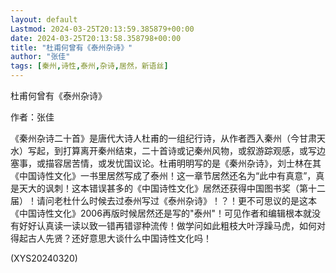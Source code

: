 ```yaml
---
layout: default
Lastmod: 2024-03-25T20:13:59.385879+00:00
date: 2024-03-25T20:13:58.358798+00:00
title: "杜甫何曾有《泰州杂诗》"
author: "张佳"
tags: [秦州,诗性,泰州,杂诗,居然，新语丝]
---
```


杜甫何曾有《泰州杂诗》

作者：张佳

《秦州杂诗二十首》是唐代大诗人杜甫的一组纪行诗，从作者西入秦州（今甘肃天水）写起，到打算离开秦州结束，二十首诗或记秦州风物，或叙游踪观感，或写边塞事，或描容居苦情，或发忧国议论。杜甫明明写的是《秦州杂诗》，刘士林在其《中国诗性文化》一书里居然写成了泰州！这一章节居然还名为“此中有真意”，真是天大的讽刺！这本错误甚多的《中国诗性文化》居然还获得中国图书奖（第十二届）！请问老杜什么时候去过泰州写过《泰州杂诗》！？！更不可思议的是这本《中国诗性文化》2006再版时候居然还是写的"泰州"！可见作者和编辑根本就没有好好认真读一读以致一错再错谬种流传！做学问如此粗枝大叶浮躁马虎，如何对得起古人先贤？还好意思大谈什么中国诗性文化吗！

(XYS20240320)

